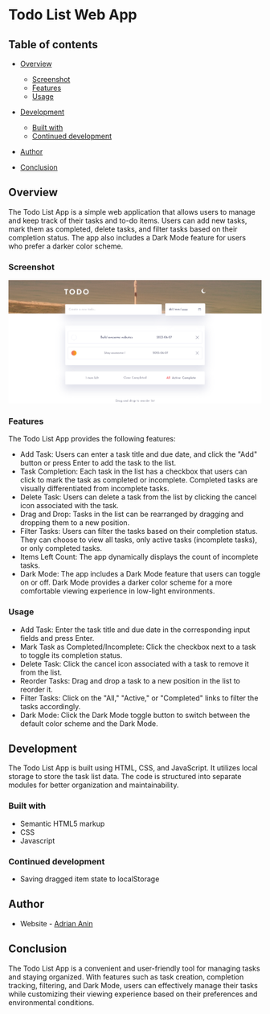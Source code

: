 # Todo List Web App

## Table of contents

- [Overview](#overview)

  - [Screenshot](#screenshot)
  - [Features](#features)
  - [Usage](#usage)

- [Development](#development)

  - [Built with](#built-with)
  - [Continued development](#continued-development)

- [Author](#author)

- [Conclusion](#conclusion)

## Overview

The Todo List App is a simple web application that allows users to manage and keep track of their tasks and to-do items. Users can add new tasks, mark them as completed, delete tasks, and filter tasks based on their completion status. The app also includes a Dark Mode feature for users who prefer a darker color scheme.

### Screenshot

![](./images/screenshot.png)

### Features

The Todo List App provides the following features:

- Add Task: Users can enter a task title and due date, and click the "Add" button or press Enter to add the task to the list.
- Task Completion: Each task in the list has a checkbox that users can click to mark the task as completed or incomplete. Completed tasks are visually differentiated from incomplete tasks.
- Delete Task: Users can delete a task from the list by clicking the cancel icon associated with the task.
- Drag and Drop: Tasks in the list can be rearranged by dragging and dropping them to a new position.
- Filter Tasks: Users can filter the tasks based on their completion status. They can choose to view all tasks, only active tasks (incomplete tasks), or only completed tasks.
- Items Left Count: The app dynamically displays the count of incomplete tasks.
- Dark Mode: The app includes a Dark Mode feature that users can toggle on or off. Dark Mode provides a darker color scheme for a more comfortable viewing experience in low-light environments.

### Usage

- Add Task: Enter the task title and due date in the corresponding input fields and press Enter.
- Mark Task as Completed/Incomplete: Click the checkbox next to a task to toggle its completion status.
- Delete Task: Click the cancel icon associated with a task to remove it from the list.
- Reorder Tasks: Drag and drop a task to a new position in the list to reorder it.
- Filter Tasks: Click on the "All," "Active," or "Completed" links to filter the tasks accordingly.
- Dark Mode: Click the Dark Mode toggle button to switch between the default color scheme and the Dark Mode.

## Development

The Todo List App is built using HTML, CSS, and JavaScript. It utilizes local storage to store the task list data. The code is structured into separate modules for better organization and maintainability.

### Built with

- Semantic HTML5 markup
- CSS
- Javascript

### Continued development

- Saving dragged item state to localStorage

## Author

- Website - [Adrian Anin](adriananin.com)


## Conclusion

The Todo List App is a convenient and user-friendly tool for managing tasks and staying organized. With features such as task creation, completion tracking, filtering, and Dark Mode, users can effectively manage their tasks while customizing their viewing experience based on their preferences and environmental conditions.
